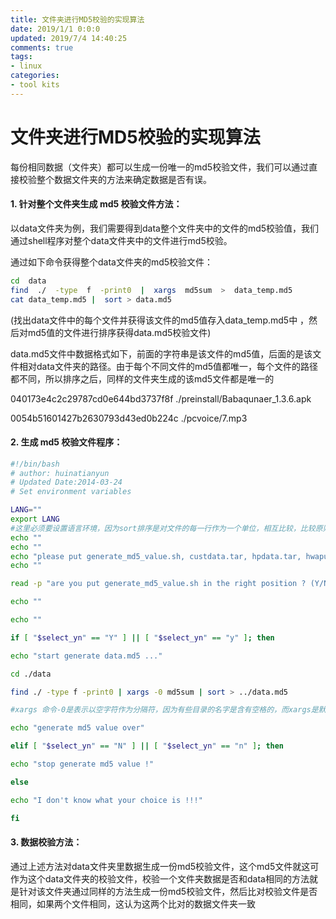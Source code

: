 ```yaml
---
title: 文件夹进行MD5校验的实现算法
date: 2019/1/1 0:0:0
updated: 2019/7/4 14:40:25
comments: true
tags:
- linux
categories:
- tool kits
---
```


# 文件夹进行MD5校验的实现算法

每份相同数据（文件夹）都可以生成一份唯一的md5校验文件，我们可以通过直接校验整个数据文件夹的方法来确定数据是否有误。

<!--more-->

#### 1. 针对整个文件夹生成 md5 校验文件方法：

以data文件夹为例，我们需要得到data整个文件夹中的文件的md5校验值，我们通过shell程序对整个data文件夹中的文件进行md5校验。

通过如下命令获得整个data文件夹的md5校验文件：

```bash
cd  data
find  ./  -type  f  -print0  |  xargs  md5sum  >  data_temp.md5
cat data_temp.md5 |  sort > data.md5
```

(找出data文件中的每个文件并获得该文件的md5值存入data_temp.md5中 ，然后对md5值的文件进行排序获得data.md5校验文件)

data.md5文件中数据格式如下，前面的字符串是该文件的md5值，后面的是该文件相对data文件夹的路径。由于每个不同文件的md5值都唯一，每个文件的路径都不同，所以排序之后，同样的文件夹生成的该md5文件都是唯一的

040173e4c2c29787cd0e644bd3737f8f  ./preinstall/Babaqunaer_1.3.6.apk

0054b51601427b2630793d43ed0b224c  ./pcvoice/7.mp3



#### 2. 生成 md5 校验文件程序：

```bash
#!/bin/bash
# author: huinatianyun
# Updated Date:2014-03-24
# Set environment variables

LANG=""
export LANG
#这里必须要设置语言环境，因为sort排序是对文件的每一行作为一个单位，相互比较，比较原则是从首字符向后依次进行比较，语言环境不同，字符的编码可能就不一样，所以会导致文件文件排序结果不一致,LANG=""表示默认设置为en_US 
echo ""
echo ""
echo "please put generate_md5_value.sh, custdata.tar, hpdata.tar, hwapudata.tar in the same directory,"
echo ""

read -p "are you put generate_md5_value.sh in the right position ? (Y/N): " select_yn

echo ""

echo ""

if [ "$select_yn" == "Y" ] || [ "$select_yn" == "y" ]; then

echo "start generate data.md5 ..."

cd ./data

find ./ -type f -print0 | xargs -0 md5sum | sort > ../data.md5 

#xargs 命令-0是表示以空字符作为分隔符，因为有些目录的名字是含有空格的，而xargs是默认是以空格为分割符的，它会误认为还有空格的目录的路径为两个路径，换成空字符就是消除这个问题 

echo "generate md5 value over"

elif [ "$select_yn" == "N" ] || [ "$select_yn" == "n" ]; then 

echo "stop generate md5 value !"

else

echo "I don't know what your choice is !!!"

fi 
```



#### 3. 数据校验方法：

通过上述方法对data文件夹里数据生成一份md5校验文件，这个md5文件就这可作为这个data文件夹的校验文件，校验一个文件夹数据是否和data相同的方法就是针对该文件夹通过同样的方法生成一份md5校验文件，然后比对校验文件是否相同，如果两个文件相同，这认为这两个比对的数据文件夹一致



